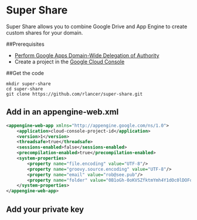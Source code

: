 Super Share
===========

Super Share allows you to combine Google Drive and App Engine to create custom shares for your domain.

##Prerequisites

+   [Perform Google Apps Domain-Wide Delegation of Authority](https://developers.google.com/drive/web/delegation)
+   Create a project in the [Google Cloud Console](http://console.developers.google.com)

##Get the code

    mkdir super-share
    cd super-share
    git clone https://github.com/rlancer/super-share.git

## Add in an appengine-web.xml

```xml
<appengine-web-app xmlns="http://appengine.google.com/ns/1.0">
    <application>cloud-console-project-id</application>
    <version>1</version>
    <threadsafe>true</threadsafe>
    <sessions-enabled>false</sessions-enabled>
    <precompilation-enabled>true</precompilation-enabled>
    <system-properties>
        <property name="file.encoding" value="UTF-8"/>
        <property name="groovy.source.encoding" value="UTF-8"/>
        <property name="email" value="rob@see.pub"/>
        <property name="folder" value="0B1oGh-0oKVSZfktmYmh4Y1dOc0lDOFo3VjVwUVFuc1A4dEcwajdzLS1Va2NXZGlpNFZaR1U"/>
    </system-properties>
</appengine-web-app>
```

## Add your private key

